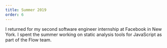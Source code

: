 ```yaml
---
title: Summer 2019
order: 6
---
```


I returned for my second software engineer internship at Facebook in New York. I spent the summer working on static analysis tools for JavaScript as part of the Flow team.
